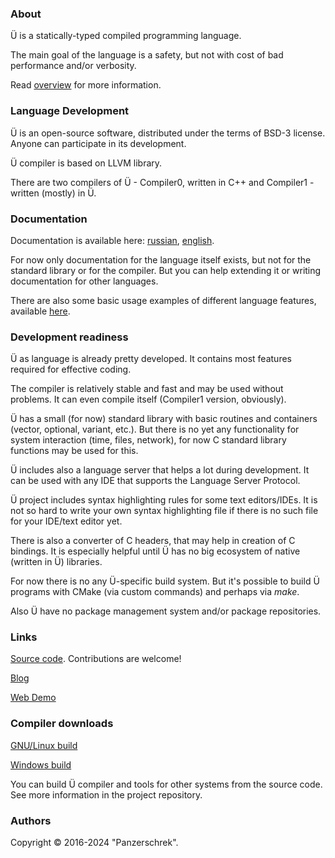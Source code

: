 ### About

Ü is a statically-typed compiled programming language.

The main goal of the language is a safety, but not with cost of bad performance and/or verbosity.

Read [overview](/overview.md) for more information.


### Language Development

Ü is an open-source software, distributed under the terms of BSD-3 license.
Anyone can participate in its development.

Ü compiler is based on LLVM library.

There are two compilers of Ü - Compiler0, written in C++ and Compiler1 - written (mostly) in Ü.


### Documentation

Documentation is available here: [russian](https://panzerschrek.github.io/U-00DC-Sprache-site/docs/ru/contents.html), [english](https://panzerschrek.github.io/U-00DC-Sprache-site/docs/en/contents.html).

For now only documentation for the language itself exists, but not for the standard library or for the compiler.
But you can help extending it or writing documentation for other languages.

There are also some basic usage examples of different language features, available [here](https://github.com/Panzerschrek/U-00DC-Sprache/tree/master/source/examples).

###  Development readiness

Ü as language is already pretty developed.
It contains most features required for effective coding.

The compiler is relatively stable and fast and may be used without problems.
It can even compile itself (Compiler1 version, obviously).

Ü has a small (for now) standard library with basic routines and containers (vector, optional, variant, etc.).
But there is no yet any functionality for system interaction (time, files, network), for now C standard library functions may be used for this.

Ü includes also a language server that helps a lot during development.
It can be used with any IDE that supports the Language Server Protocol.

Ü project includes syntax highlighting rules for some text editors/IDEs.
It is not so hard to write your own syntax highlighting file if there is no such file for your IDE/text editor yet.

There is also a converter of C headers, that may help in creation of C bindings.
It is especially helpful until Ü has no big ecosystem of native (written in Ü) libraries.

For now there is no any Ü-specific build system.
But it's possible to build Ü programs with CMake (via custom commands) and perhaps via _make_.

Also Ü have no package management system and/or package repositories.

### Links

[Source code](https://github.com/Panzerschrek/U-00DC-Sprache).
Contributions are welcome!

[Blog](/blog.md)

[Web Demo](/web_demo.md)


### Compiler downloads

[GNU/Linux build](https://panzerschrek.github.io/U-00DC-Sprache-site/compiler_gnu_linux.zip)

[Windows build](https://panzerschrek.github.io/U-00DC-Sprache-site/compiler_windows.zip)

You can build Ü compiler and tools for other systems from the source code.
See more information in the project repository.


### Authors

Copyright © 2016-2024 "Panzerschrek".
